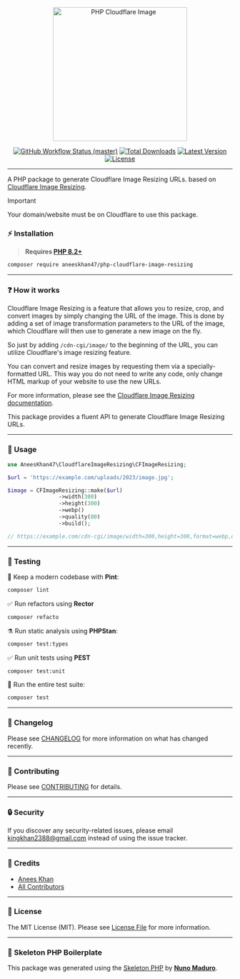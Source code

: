<p align="center">
    <img src="https://raw.githubusercontent.com/aneeskhan47/php-cloudflare-image-resizing/main/art/banner.png" height="300" alt="PHP Cloudflare Image">
    <p align="center">
        <a href="https://github.com/aneeskhan47/php-cloudflare-image-resizing/actions"><img alt="GitHub Workflow Status (master)" src="https://github.com/aneeskhan47/php-cloudflare-image-resizing/actions/workflows/tests.yml/badge.svg"></a>
        <a href="https://packagist.org/packages/aneeskhan47/php-cloudflare-image-resizing"><img alt="Total Downloads" src="https://img.shields.io/packagist/dt/aneeskhan47/php-cloudflare-image-resizing"></a>
        <a href="https://packagist.org/packages/aneeskhan47/php-cloudflare-image-resizing"><img alt="Latest Version" src="https://img.shields.io/packagist/v/aneeskhan47/php-cloudflare-image-resizing"></a>
        <a href="https://packagist.org/packages/aneeskhan47/php-cloudflare-image-resizing"><img alt="License" src="https://img.shields.io/packagist/l/aneeskhan47/php-cloudflare-image-resizing"></a>
    </p>
</p>

------

A PHP package to generate Cloudflare Image Resizing URLs. based on [Cloudflare Image Resizing](https://developers.cloudflare.com/images/url-format).

> [!IMPORTANT]  
> Your domain/website must be on Cloudflare to use this package.
### ⚡️ Installation

> **Requires [PHP 8.2+](https://php.net/releases/)**

```bash
composer require aneeskhan47/php-cloudflare-image-resizing
```

------

### ❓ How it works

Cloudflare Image Resizing is a feature that allows you to resize, crop, and convert images by simply changing the URL of the image. This is done by adding a set of image transformation parameters to the URL of the image, which Cloudflare will then use to generate a new image on the fly.

So just by adding `/cdn-cgi/image/` to the beginning of the URL, you can utilize Cloudflare's image resizing feature.

You can convert and resize images by requesting them via a specially-formatted URL. This way you do not need to write any code, only change HTML markup of your website to use the new URLs.

For more information, please see the [Cloudflare Image Resizing documentation](https://developers.cloudflare.com/images/url-format).

This package provides a fluent API to generate Cloudflare Image Resizing URLs.

------

### 🚀 Usage

```php
use AneesKhan47\CloudflareImageResizing\CFImageResizing;

$url = 'https://example.com/uploads/2023/image.jpg';

$image = CFImageResizing::make($url)
                ->width(300)
                ->height(300)
                ->webp()
                ->quality(80)
                ->build();

// https://example.com/cdn-cgi/image/width=300,height=300,format=webp,quality=80/uploads/2023/image.jpg
```

------

### 🧪 Testing

🧹 Keep a modern codebase with **Pint**:
```bash
composer lint
```

✅ Run refactors using **Rector**
```bash
composer refacto
```

⚗️ Run static analysis using **PHPStan**:
```bash
composer test:types
```

✅ Run unit tests using **PEST**
```bash
composer test:unit
```

🚀 Run the entire test suite:
```bash
composer test
```

------

### 📝 Changelog

Please see [CHANGELOG](CHANGELOG.md) for more information on what has changed recently.

------

### 🤝 Contributing

Please see [CONTRIBUTING](CONTRIBUTING.md) for details.

------

### 🔒 Security

If you discover any security-related issues, please email kingkhan2388@gmail.com instead of using the issue tracker.

------

### 🙌 Credits

- [Anees Khan](https://github.com/aneeskhan47)
- [All Contributors](../../contributors)

------

### 📜 License

The MIT License (MIT). Please see [License File](LICENSE.md) for more information.

------

### 🔧 Skeleton PHP Boilerplate

This package was generated using the [Skeleton PHP](https://github.com/nunomaduro/skeleton-php) by **[Nuno Maduro](https://twitter.com/enunomaduro)**.
